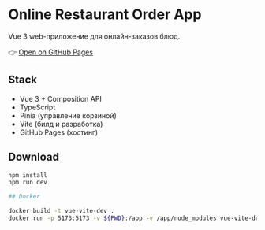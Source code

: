 #  Online Restaurant Order App

Vue 3 web-приложение для онлайн-заказов блюд.



👉 [Open on GitHub Pages](https://qwezy1.github.io/online-order-app/)

##   Stack

- Vue 3 + Composition API
- TypeScript
- Pinia (управление корзиной)
- Vite (билд и разработка)
- GitHub Pages (хостинг)

##  Download

```bash
npm install
npm run dev

## Docker

docker build -t vue-vite-dev .
docker run -p 5173:5173 -v ${PWD}:/app -v /app/node_modules vue-vite-dev

